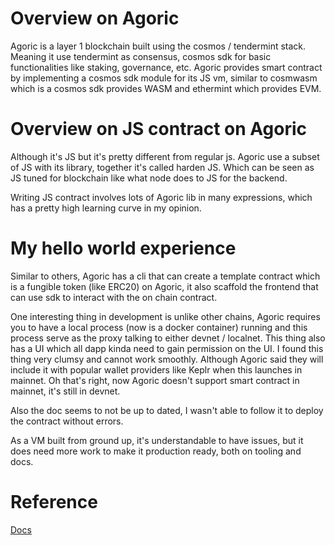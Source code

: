 # Overview on Agoric
Agoric is a layer 1 blockchain built using the cosmos / tendermint stack. Meaning it use tendermint as consensus, cosmos sdk for basic functionalities like staking, governance, etc. Agoric provides smart contract by implementing a cosmos sdk module for its JS vm, similar to cosmwasm which is a cosmos sdk provides WASM and ethermint which provides EVM.

# Overview on JS contract on Agoric
Although it's JS but it's pretty different from regular js. Agoric use a subset of JS with its library, together it's called harden JS. Which can be seen as JS tuned for blockchain like what node does to JS for the backend.

Writing JS contract involves lots of Agoric lib in many expressions, which has a pretty high learning curve in my opinion. 

# My hello world experience
Similar to others, Agoric has a cli that can create a template contract which is a fungible token (like ERC20) on Agoric, it also scaffold the frontend that can use sdk to interact with the on chain contract.

One interesting thing in development is unlike other chains, Agoric requires you to have a local process (now is a docker container) running and this process serve as the proxy talking to either devnet / localnet. This thing also has a UI which all dapp kinda need to gain permission on the UI. I found this thing very clumsy and cannot work smoothly. Although Agoric said they will include it with popular wallet providers like Keplr when this launches in mainnet. Oh that's right, now Agoric doesn't support smart contract in mainnet, it's still in devnet.

Also the doc seems to not be up to dated, I wasn't able to follow it to deploy the contract without errors.

As a VM built from ground up, it's understandable to have issues, but it does need more work to make it production ready, both on tooling and docs.

# Reference
[Docs](https://docs.agoric.com/)
